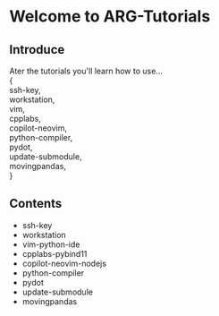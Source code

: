 # Welcome to ARG-Tutorials

## Introduce

Ater the tutorials you'll learn how to use... <br />
{ <br />
    ssh-key, <br />
    workstation, <br />
    vim, <br />
    cpplabs, <br />
    copilot-neovim, <br />
    python-compiler, <br />
    pydot, <br />
    update-submodule, <br />
    movingpandas, <br />
}

## Contents
- ssh-key
- workstation
- vim-python-ide
- cpplabs-pybind11
- copilot-neovim-nodejs
- python-compiler
- pydot
- update-submodule
- movingpandas

<!-- # Welcome to MkDocs

For full documentation visit [mkdocs.org](https://www.mkdocs.org).

## Commands

* `mkdocs new [dir-name]` - Create a new project.
* `mkdocs serve` - Start the live-reloading docs server.
* `mkdocs build` - Build the documentation site.
* `mkdocs -h` - Print help message and exit.

## Project layout

    mkdocs.yml    # The configuration file.
    docs/
        index.md  # The documentation homepage.
        ...       # Other markdown pages, images and other files.

## Python Package

This part of the project documentation focuses on
an **information-oriented** approach. Use it as a
reference for the technical implementation of the
`calculator` project code.

::: src.calculator.calculations -->
